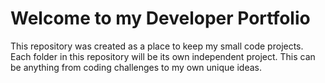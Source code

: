 # Welcome to my Developer Portfolio

This repository was created as a place to keep my small code projects.
Each folder in this repository will be its own independent project.
This can be anything from coding challenges to my own unique ideas.
